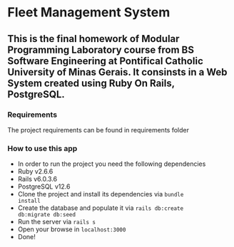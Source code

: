 # Fleet Management System

## This is the final homework of Modular Programming Laboratory course from BS Software Engineering at Pontifical Catholic University of Minas Gerais. It consinsts in a Web System created using Ruby On Rails, PostgreSQL.

### Requirements
The project requirements can be found in requirements folder
### How to use this app
* In order to run the project you need the following dependencies
* Ruby v2.6.6
* Rails v6.0.3.6
* PostgreSQL v12.6
* Clone the project and install its dependencies via <code>bundle install</code>
* Create the database and populate it via <code>rails db:create db:migrate db:seed</code>
* Run the server via <code>rails s</code>
* Open your browse in <code>localhost:3000</code>
* Done!